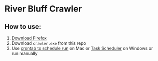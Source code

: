 # River Bluff Crawler
## How to use:
1. [Download Firefox](https://www.mozilla.org/en-US/firefox/new/)
2. Download `crawler.exe` from this repo
3. Use [crontab to schedule run](https://stackoverflow.com/questions/1683620/getting-started-with-cronjobs-on-a-mac) on Mac or [Task Scheduler](https://techcommunity.microsoft.com/t5/windows-11/how-to-schedule-any-app-windows-11/m-p/2772955) on Windows or run manually
